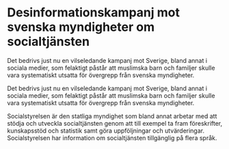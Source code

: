 # Desinformationskampanj mot svenska myndigheter om socialtjänsten

Det bedrivs just nu en vilseledande kampanj mot Sverige, bland annat i sociala medier, som felaktigt påstår att muslimska barn och familjer skulle vara systematiskt utsatta för övergrepp från svenska myndigheter.

Det bedrivs just nu en vilseledande kampanj mot Sverige, bland annat i sociala medier, som felaktigt påstår att muslimska barn och familjer skulle vara systematiskt utsatta för övergrepp från svenska myndigheter.

Socialstyrelsen är den statliga myndighet som bland annat arbetar med att stödja och utveckla socialtjänsten genom att till exempel ta fram föreskrifter, kunskapsstöd och statistik samt göra uppföljningar och utvärderingar. Socialstyrelsen har information om socialtjänsten tillgänglig på flera språk.
